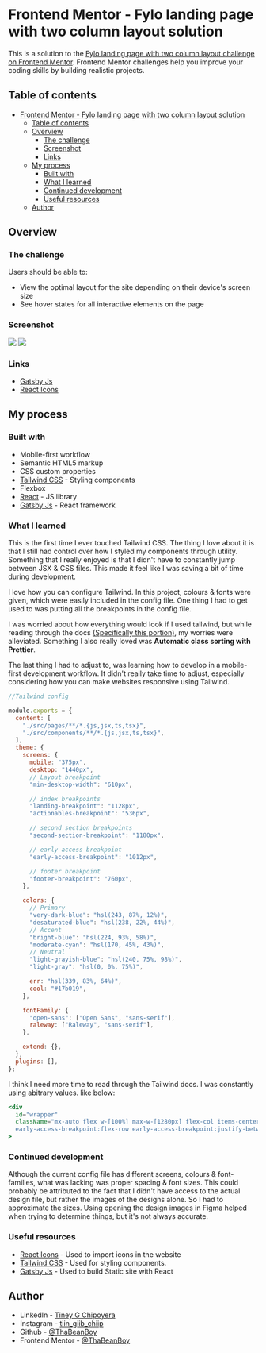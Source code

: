 # Frontend Mentor - Fylo landing page with two column layout solution

This is a solution to the [Fylo landing page with two column layout challenge on Frontend Mentor](https://www.frontendmentor.io/challenges/fylo-landing-page-with-two-column-layout-5ca5ef041e82137ec91a50f5). Frontend Mentor challenges help you improve your coding skills by building realistic projects.

## Table of contents

- [Frontend Mentor - Fylo landing page with two column layout solution](#frontend-mentor---fylo-landing-page-with-two-column-layout-solution)
  - [Table of contents](#table-of-contents)
  - [Overview](#overview)
    - [The challenge](#the-challenge)
    - [Screenshot](#screenshot)
    - [Links](#links)
  - [My process](#my-process)
    - [Built with](#built-with)
    - [What I learned](#what-i-learned)
    - [Continued development](#continued-development)
    - [Useful resources](#useful-resources)
  - [Author](#author)

## Overview

### The challenge

Users should be able to:

- View the optimal layout for the site depending on their device's screen size
- See hover states for all interactive elements on the page

### Screenshot

![](./screenshot.png)
![](./screenshot-mobile.png)

### Links

- [Gatsby Js](https://your-live-site-url.com)
- [React Icons](https://react-icons.github.io/react-icons/)

## My process

### Built with

- Mobile-first workflow
- Semantic HTML5 markup
- CSS custom properties
- [Tailwind CSS](https://tailwindcss.com/) - Styling components
- Flexbox
- [React](https://reactjs.org/) - JS library
- [Gatsby Js](https://your-live-site-url.com) - React framework

### What I learned

This is the first time I ever touched Tailwind CSS. The thing I love about it is that I still had control over how I styled my components through utility. Something that I really enjoyed is that I didn't have to constantly jump between JSX & CSS files. This made it feel like I was saving a bit of time during development.

I love how you can configure Tailwind. In this project, colours & fonts were given, which were easily included in the config file. One thing I had to get used to was putting all the breakpoints in the config file.

I was worried about how everything would look if I used tailwind, but while reading through the docs [(Specifically this portion)](https://tailwindcss.com/docs/utility-first), my worries were alleviated. Something I also really loved was **Automatic class sorting with Prettier**.

The last thing I had to adjust to, was learning how to develop in a mobile-first development workflow. It didn't really take time to adjust, especially considering how you can make websites responsive using Tailwind.

```js
//Tailwind config

module.exports = {
  content: [
    "./src/pages/**/*.{js,jsx,ts,tsx}",
    "./src/components/**/*.{js,jsx,ts,tsx}",
  ],
  theme: {
    screens: {
      mobile: "375px",
      desktop: "1440px",
      // Layout breakpoint
      "min-desktop-width": "610px",

      // index breakpoints
      "landing-breakpoint": "1128px",
      "actionables-breakpoint": "536px",

      // second section breakpoints
      "second-section-breakpoint": "1180px",

      // early access breakpoint
      "early-access-breakpoint": "1012px",

      // footer breakpoint
      "footer-breakpoint": "760px",
    },

    colors: {
      // Primary
      "very-dark-blue": "hsl(243, 87%, 12%)",
      "desaturated-blue": "hsl(238, 22%, 44%)",
      // Accent
      "bright-blue": "hsl(224, 93%, 58%)",
      "moderate-cyan": "hsl(170, 45%, 43%)",
      // Neutral
      "light-grayish-blue": "hsl(240, 75%, 98%)",
      "light-gray": "hsl(0, 0%, 75%)",

      err: "hsl(339, 83%, 64%)",
      cool: "#17b019",
    },

    fontFamily: {
      "open-sans": ["Open Sans", "sans-serif"],
      raleway: ["Raleway", "sans-serif"],
    },

    extend: {},
  },
  plugins: [],
};
```

I think I need more time to read through the Tailwind docs. I was constantly using abitrary values. like below:

```jsx
<div
  id="wrapper"
  className="mx-auto flex w-[100%] max-w-[1280px] flex-col items-center px-[16px] py-[84px]
  early-access-breakpoint:flex-row early-access-breakpoint:justify-between early-access-breakpoint:px-[32px] early-access-breakpoint:py-[104px]"
>
```

### Continued development

Although the current config file has different screens, colours & font-families, what was lacking was proper spacing & font sizes. This could probably be attributed to the fact that I didn't have access to the actual design file, but rather the images of the designs alone. So I had to approximate the sizes. Using opening the design images in Figma helped when trying to determine things, but it's not always accurate.

### Useful resources

- [React Icons](https://react-icons.github.io/react-icons/) - Used to import icons in the website
- [Tailwind CSS](https://tailwindcss.com/) - Used for styling components.
- [Gatsby Js](https://your-live-site-url.com) - Used to build Static site with React

## Author

- LinkedIn - [Tiney G Chipoyera](https://www.linkedin.com/in/tineyi-g-chipoyera-0948b9193/)
- Instagram - [tiin_giib_chiip](https://www.instagram.com/tiin_giib_chiip/)
- Github - [@ThaBeanBoy](https://github.com/ThaBeanBoy)
- Frontend Mentor - [@ThaBeanBoy](https://www.frontendmentor.io/profile/ThaBeanBoy)
